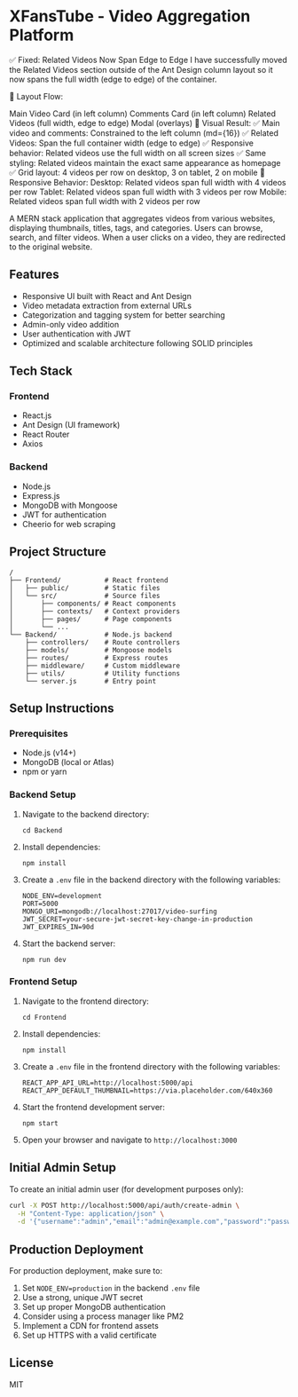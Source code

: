 # XFansTube - Video Aggregation Platform

✅ Fixed: Related Videos Now Span Edge to Edge
I have successfully moved the Related Videos section outside of the Ant Design column layout so it now spans the full width (edge to edge) of the container.

🎯 Layout Flow:

Main Video Card (in left column)
Comments Card (in left column)
Related Videos (full width, edge to edge)
Modal (overlays)
🎨 Visual Result:
✅ Main video and comments: Constrained to the left column (md={16})
✅ Related Videos: Span the full container width (edge to edge)
✅ Responsive behavior: Related videos use the full width on all screen sizes
✅ Same styling: Related videos maintain the exact same appearance as homepage
✅ Grid layout: 4 videos per row on desktop, 3 on tablet, 2 on mobile
📱 Responsive Behavior:
Desktop: Related videos span full width with 4 videos per row
Tablet: Related videos span full width with 3 videos per row
Mobile: Related videos span full width with 2 videos per row

A MERN stack application that aggregates videos from various websites, displaying thumbnails, titles, tags, and categories. Users can browse, search, and filter videos. When a user clicks on a video, they are redirected to the original website.

## Features

- Responsive UI built with React and Ant Design
- Video metadata extraction from external URLs
- Categorization and tagging system for better searching
- Admin-only video addition
- User authentication with JWT
- Optimized and scalable architecture following SOLID principles

## Tech Stack

### Frontend
- React.js
- Ant Design (UI framework)
- React Router
- Axios

### Backend
- Node.js
- Express.js
- MongoDB with Mongoose
- JWT for authentication
- Cheerio for web scraping

## Project Structure

```
/
├── Frontend/           # React frontend
│   ├── public/         # Static files
│   └── src/            # Source files
│       ├── components/ # React components
│       ├── contexts/   # Context providers
│       ├── pages/      # Page components
│       └── ...
└── Backend/            # Node.js backend
    ├── controllers/    # Route controllers
    ├── models/         # Mongoose models
    ├── routes/         # Express routes
    ├── middleware/     # Custom middleware
    ├── utils/          # Utility functions
    └── server.js       # Entry point
```

## Setup Instructions

### Prerequisites
- Node.js (v14+)
- MongoDB (local or Atlas)
- npm or yarn

### Backend Setup
1. Navigate to the backend directory:
   ```
   cd Backend
   ```

2. Install dependencies:
   ```
   npm install
   ```

3. Create a `.env` file in the backend directory with the following variables:
   ```
   NODE_ENV=development
   PORT=5000
   MONGO_URI=mongodb://localhost:27017/video-surfing
   JWT_SECRET=your-secure-jwt-secret-key-change-in-production
   JWT_EXPIRES_IN=90d
   ```

4. Start the backend server:
   ```
   npm run dev
   ```

### Frontend Setup
1. Navigate to the frontend directory:
   ```
   cd Frontend
   ```

2. Install dependencies:
   ```
   npm install
   ```

3. Create a `.env` file in the frontend directory with the following variables:
   ```
   REACT_APP_API_URL=http://localhost:5000/api
   REACT_APP_DEFAULT_THUMBNAIL=https://via.placeholder.com/640x360
   ```

4. Start the frontend development server:
   ```
   npm start
   ```

5. Open your browser and navigate to `http://localhost:3000`

## Initial Admin Setup
To create an initial admin user (for development purposes only):

```bash
curl -X POST http://localhost:5000/api/auth/create-admin \
  -H "Content-Type: application/json" \
  -d '{"username":"admin","email":"admin@example.com","password":"password123"}'
```

## Production Deployment
For production deployment, make sure to:
1. Set `NODE_ENV=production` in the backend `.env` file
2. Use a strong, unique JWT secret
3. Set up proper MongoDB authentication
4. Consider using a process manager like PM2
5. Implement a CDN for frontend assets
6. Set up HTTPS with a valid certificate

## License
MIT 